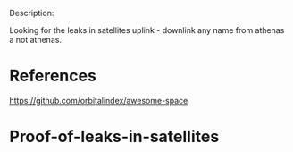
Description:

Looking for the leaks in satellites uplink - downlink any name from athenas a
not athenas.




# References
https://github.com/orbitalindex/awesome-space
# Proof-of-leaks-in-satellites
